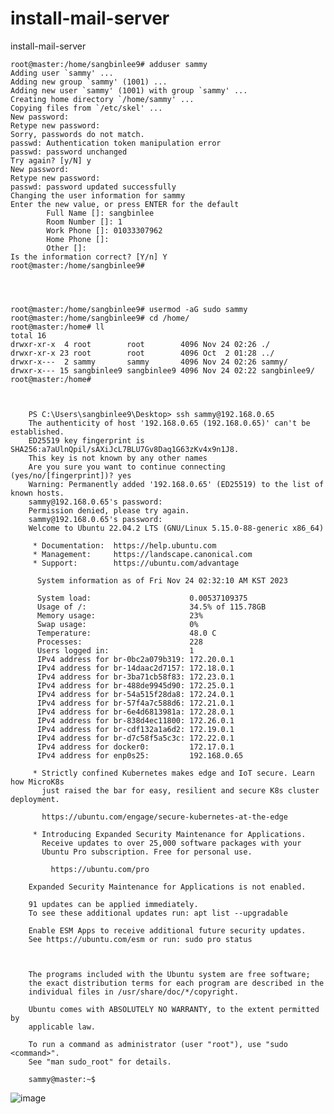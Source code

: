 # install-mail-server
install-mail-server



    
    root@master:/home/sangbinlee9# adduser sammy
    Adding user `sammy' ...
    Adding new group `sammy' (1001) ...
    Adding new user `sammy' (1001) with group `sammy' ...
    Creating home directory `/home/sammy' ...
    Copying files from `/etc/skel' ...
    New password:
    Retype new password:
    Sorry, passwords do not match.
    passwd: Authentication token manipulation error
    passwd: password unchanged
    Try again? [y/N] y
    New password:
    Retype new password:
    passwd: password updated successfully
    Changing the user information for sammy
    Enter the new value, or press ENTER for the default
            Full Name []: sangbinlee
            Room Number []: 1
            Work Phone []: 01033307962
            Home Phone []:
            Other []:
    Is the information correct? [Y/n] Y
    root@master:/home/sangbinlee9#



    
    root@master:/home/sangbinlee9# usermod -aG sudo sammy
    root@master:/home/sangbinlee9# cd /home/
    root@master:/home# ll
    total 16
    drwxr-xr-x  4 root        root        4096 Nov 24 02:26 ./
    drwxr-xr-x 23 root        root        4096 Oct  2 01:28 ../
    drwxr-x---  2 sammy       sammy       4096 Nov 24 02:26 sammy/
    drwxr-x--- 15 sangbinlee9 sangbinlee9 4096 Nov 24 02:22 sangbinlee9/
    root@master:/home#

        
        
        PS C:\Users\sangbinlee9\Desktop> ssh sammy@192.168.0.65
        The authenticity of host '192.168.0.65 (192.168.0.65)' can't be established.
        ED25519 key fingerprint is SHA256:a7aUlnQpil/sAXiJcL7BLU7Gv8Daq1G63zKv4x9n1J8.
        This key is not known by any other names
        Are you sure you want to continue connecting (yes/no/[fingerprint])? yes
        Warning: Permanently added '192.168.0.65' (ED25519) to the list of known hosts.
        sammy@192.168.0.65's password:
        Permission denied, please try again.
        sammy@192.168.0.65's password:
        Welcome to Ubuntu 22.04.2 LTS (GNU/Linux 5.15.0-88-generic x86_64)
        
         * Documentation:  https://help.ubuntu.com
         * Management:     https://landscape.canonical.com
         * Support:        https://ubuntu.com/advantage
        
          System information as of Fri Nov 24 02:32:10 AM KST 2023
        
          System load:                      0.00537109375
          Usage of /:                       34.5% of 115.78GB
          Memory usage:                     23%
          Swap usage:                       0%
          Temperature:                      48.0 C
          Processes:                        228
          Users logged in:                  1
          IPv4 address for br-0bc2a079b319: 172.20.0.1
          IPv4 address for br-14daac2d7157: 172.18.0.1
          IPv4 address for br-3ba71cb58f83: 172.23.0.1
          IPv4 address for br-488de9945d90: 172.25.0.1
          IPv4 address for br-54a515f28da8: 172.24.0.1
          IPv4 address for br-57f4a7c588d6: 172.21.0.1
          IPv4 address for br-6e4d6813981a: 172.28.0.1
          IPv4 address for br-838d4ec11800: 172.26.0.1
          IPv4 address for br-cdf132a1a6d2: 172.19.0.1
          IPv4 address for br-d7c58f5a5c3c: 172.22.0.1
          IPv4 address for docker0:         172.17.0.1
          IPv4 address for enp0s25:         192.168.0.65
        
         * Strictly confined Kubernetes makes edge and IoT secure. Learn how MicroK8s
           just raised the bar for easy, resilient and secure K8s cluster deployment.
        
           https://ubuntu.com/engage/secure-kubernetes-at-the-edge
        
         * Introducing Expanded Security Maintenance for Applications.
           Receive updates to over 25,000 software packages with your
           Ubuntu Pro subscription. Free for personal use.
        
             https://ubuntu.com/pro
        
        Expanded Security Maintenance for Applications is not enabled.
        
        91 updates can be applied immediately.
        To see these additional updates run: apt list --upgradable
        
        Enable ESM Apps to receive additional future security updates.
        See https://ubuntu.com/esm or run: sudo pro status
        
        
        
        The programs included with the Ubuntu system are free software;
        the exact distribution terms for each program are described in the
        individual files in /usr/share/doc/*/copyright.
        
        Ubuntu comes with ABSOLUTELY NO WARRANTY, to the extent permitted by
        applicable law.
        
        To run a command as administrator (user "root"), use "sudo <command>".
        See "man sudo_root" for details.
        
        sammy@master:~$





![image](https://github.com/sangbinlee/install-mail-server/assets/4024414/f6a521ac-0b74-4855-a925-e3d6be1e6b3f)
